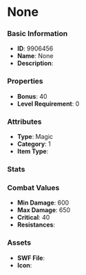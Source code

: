 # None



### Basic Information

- **ID**: 9906456
- **Name**: None
- **Description**: 

### Properties

- **Bonus**: 40
- **Level Requirement**: 0

### Attributes

- **Type**: Magic
- **Category**: 1
- **Item Type**: 

### Stats


### Combat Values

- **Min Damage**: 600
- **Max Damage**: 650
- **Critical**: 40
- **Resistances**: 

### Assets

- **SWF File**: 
- **Icon**: 

